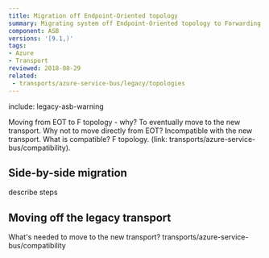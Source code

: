 ```yaml
---
title: Migration off Endpoint-Oriented topology
summary: Migrating system off Endpoint-Oriented topology to Forwarding topology
component: ASB
versions: '[9.1,)'
tags:
- Azure
- Transport
reviewed: 2018-08-29
related:
 - transports/azure-service-bus/legacy/topologies
---
```


include: legacy-asb-warning

Moving from EOT to F topology - why? To eventually move to the new transport.
Why not to move directly from EOT? Incompatible with the new transport.
What is compatible? F topology. (link: transports/azure-service-bus/compatibility).


## Side-by-side migration

describe steps


## Moving off the legacy transport

What's needed to move to the new transport? transports/azure-service-bus/compatibility